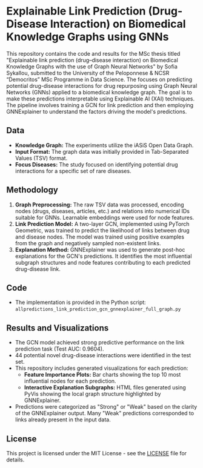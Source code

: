 # Explainable Link Prediction (Drug-Disease Interaction) on Biomedical Knowledge Graphs using GNNs
This repository contains the code and results for the MSc thesis titled "Explainable link prediction (drug–disease interaction) on Biomedical Knowledge Graphs with the use of Graph Neural Networks" by Sofia Sykallou, submitted to the University of the Peloponnese & NCSR “Democritos” MSc Programme in Data Science.
The focuses on predicting potential drug-disease interactions for drug repurposing using Graph Neural Networks (GNNs) applied to a biomedical knowledge graph. 
The goal is to make these predictions interpretable using Explainable AI (XAI) techniques. 
The pipeline involves training a GCN for link prediction and then employing GNNExplainer to understand the factors driving the model's predictions.

## Data
* **Knowledge Graph:** The experiments utilize the iASiS Open Data Graph.
* **Input Format:** The graph data was initially provided in Tab-Separated Values (TSV) format.
* **Focus Diseases:** The study focused on identifying potential drug interactions for a specific set of rare diseases.

## Methodology
1.  **Graph Preprocessing:** The raw TSV data was processed, encoding nodes (drugs, diseases, articles, etc.) and relations into numerical IDs suitable for GNNs. Learnable embeddings were used for node features.
2.  **Link Prediction Model:** A two-layer GCN, implemented using PyTorch Geometric, was trained to predict the likelihood of links between drug and disease nodes. The model was trained using positive examples from the graph and negatively sampled non-existent links.
3.  **Explanation Method:** GNNExplainer was used to generate post-hoc explanations for the GCN's predictions. It identifies the most influential subgraph structures and node features contributing to each predicted drug-disease link.

## Code
* The implementation is provided in the Python script:
    `allpredictions_link_prediction_gcn_gnnexplainer_full_graph.py`

## Results and Visualizations
* The GCN model achieved strong predictive performance on the link prediction task (Test AUC: 0.9604).
* 44 potential novel drug-disease interactions were identified in the test set.
* This repository includes generated visualizations for each prediction:
    * **Feature Importance Plots:** Bar charts showing the top 10 most influential nodes for each prediction.
    * **Interactive Explanation Subgraphs:** HTML files generated using PyVis showing the local graph structure highlighted by GNNExplainer.
* Predictions were categorized as "Strong" or "Weak" based on the clarity of the GNNExplainer output. Many "Weak" predictions corresponded to links already present in the input data.

## License
This project is licensed under the MIT License - see the [LICENSE](LICENSE) file for details.
